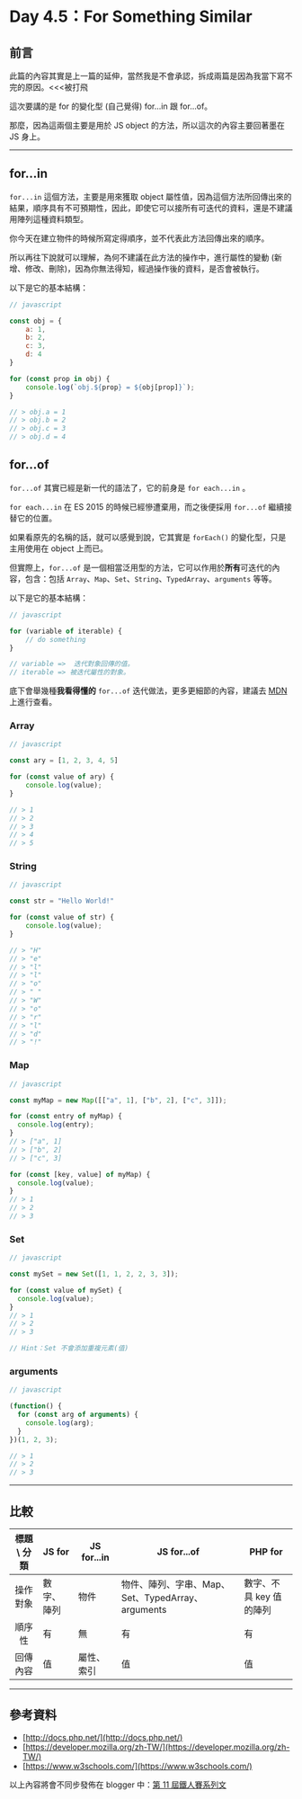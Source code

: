 # Day 4.5：For Something Similar

## 前言

此篇的內容其實是上一篇的延伸，當然我是不會承認，拆成兩篇是因為我當下寫不完的原因。<<<被打飛

這次要講的是 for 的變化型 (自己覺得) for...in 跟 for...of。

那麼，因為這兩個主要是用於 JS object 的方法，所以這次的內容主要回著墨在 JS 身上。

----

## for...in

`for...in` 這個方法，主要是用來獲取 object 屬性值，因為這個方法所回傳出來的結果，順序具有不可預期性，因此，即使它可以接所有可迭代的資料，還是不建議用陣列這種資料類型。

你今天在建立物件的時候所寫定得順序，並不代表此方法回傳出來的順序。

所以再往下說就可以理解，為何不建議在此方法的操作中，進行屬性的變動 (新增、修改、刪除)，因為你無法得知，經過操作後的資料，是否會被執行。

以下是它的基本結構：

```javascript
// javascript

const obj = {
    a: 1,
    b: 2,
    c: 3,
    d: 4
}

for (const prop in obj) {
    console.log(`obj.${prop} = ${obj[prop]}`);
}

// > obj.a = 1
// > obj.b = 2
// > obj.c = 3
// > obj.d = 4
```

## for...of

`for...of` 其實已經是新一代的語法了，它的前身是 `for each...in` 。

`for each...in` 在 ES 2015 的時候已經慘遭棄用，而之後便採用 `for...of` 繼續接替它的位置。

如果看原先的名稱的話，就可以感覺到說，它其實是 `forEach()` 的變化型，只是主用使用在 object 上而已。

但實際上，`for...of` 是一個相當泛用型的方法，它可以作用於**所有**可迭代的內容，包含：包括 `Array`、`Map`、`Set`、`String`、`TypedArray`、`arguments` 等等。

以下是它的基本結構：

```javascript
// javascript

for (variable of iterable) {
    // do something
}

// variable =>  迭代對象回傳的值。
// iterable => 被迭代屬性的對象。
```
底下會舉幾種**我看得懂的** `for...of` 迭代做法，更多更細節的內容，建議去 [MDN](https://developer.mozilla.org/en-US/docs/Web/JavaScript/Reference/Statements/for...of) 上進行查看。

### Array

```javascript
// javascript

const ary = [1, 2, 3, 4, 5]

for (const value of ary) {
    console.log(value);
}

// > 1
// > 2
// > 3
// > 4
// > 5
```

### String

```javascript
// javascript

const str = "Hello World!"

for (const value of str) {
    console.log(value);
}

// > "H"
// > "e"
// > "l"
// > "l"
// > "o"
// > " "
// > "W"
// > "o"
// > "r"
// > "l"
// > "d"
// > "!"
```

### Map

```javascript
// javascript

const myMap = new Map([["a", 1], ["b", 2], ["c", 3]]);

for (const entry of myMap) {
  console.log(entry);
}
// > ["a", 1]
// > ["b", 2]
// > ["c", 3]

for (const [key, value] of myMap) {
  console.log(value);
}
// > 1
// > 2
// > 3
```

### Set

```javascript
// javascript

const mySet = new Set([1, 1, 2, 2, 3, 3]);

for (const value of mySet) {
  console.log(value);
}
// > 1
// > 2
// > 3

// Hint：Set 不會添加重複元素(值)
```

### arguments

```javascript
// javascript

(function() {
  for (const arg of arguments) {
    console.log(arg);
  }
})(1, 2, 3);

// > 1
// > 2
// > 3
```

----

## 比較

|標題 \ 分類|JS for|JS　for...in|JS for...of|PHP for|
|:----:|----|----|----|----|
|操作對象|數字、陣列|物件|物件、陣列、字串、Map、Set、TypedArray、arguments|數字、不具 key 值的陣列|
|順序性|有|無|有|有|
|回傳內容|值|屬性、索引|值|值|

----

## 參考資料

+ [http://docs.php.net/](http://docs.php.net/)
+ [https://developer.mozilla.org/zh-TW/](https://developer.mozilla.org/zh-TW/)
+ [https://www.w3schools.com/](https://www.w3schools.com/)

以上內容將會不同步發佈在 blogger 中：[第 11 屆鐵人賽系列文](https://blog.hinahina.tw/search/label/2020%20%E9%90%B5%E4%BA%BA%E8%B3%BD)